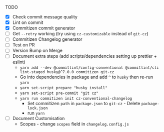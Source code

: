 TODO
- [x] Check commit message quality
- [x] Lint on commit
- [x] Commitizen commit generator
- [ ] Get `--retry` working (try using `cz-customizable` instead of `git-cz`)
- [ ] Commitizen Changelog generator
- [ ] Test on PR
- [ ] Version Bump on Merge
- [ ] Document extra steps (add scripts/dependencies setting up prettier + eslint)
	- `yarn add --dev @commitlint/config-conventional @commitlint/cli lint-staged husky@^7.0.0 commitizen git-cz`
  	- Go into dependencies in package and add `^` to `husky` then re-run `yarn`
	- `yarn set-script prepare "husky install"`
	- `yarn set-script pre-commit "git cz"`
	- `yarn run commitizen init cz-conventional-changelog`
    	- Set commitizen `path` in `package.json` to `git-cz`    - Delete `package-lock.json`
    	- run `yarn`
- [ ] Document Customisation
  - Scopes - change `scopes` field in `changelog.config.js`
